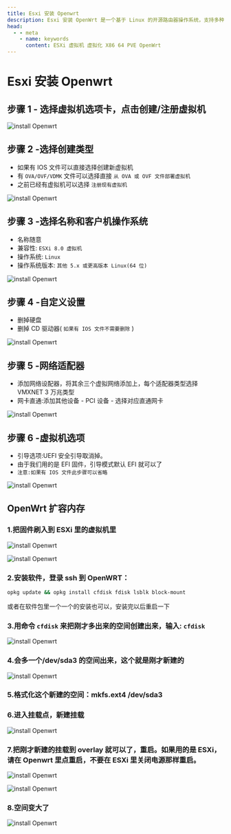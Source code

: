 ```yaml
---
title: Esxi 安装 Openwrt
description: Esxi 安装 OpenWrt 是一个基于 Linux 的开源路由器操作系统，支持多种硬件平台
head:
  - - meta
    - name: keywords
      content: ESXi 虚拟机 虚拟化 X86 64 PVE OpenWrt
---
```


# Esxi 安装 Openwrt

## 步骤 1 - 选择虚拟机选项卡，点击创建/注册虚拟机

![install Openwrt](https://i.theojs.cn/docs/20230927203810.webp '创建/注册虚拟机')

## 步骤 2 -选择创建类型

- 如果有 IOS 文件可以直接选择创建新虚拟机
- 有 `OVA/OVF/VDMK` 文件可以选择直接 `从 OVA 或 OVF 文件部署虚拟机`
- 之前已经有虚拟机可以选择 `注册现有虚拟机`

![install Openwrt](https://i.theojs.cn/docs/20230927203845.webp '选择创建类型')

## 步骤 3 -选择名称和客户机操作系统

- 名称随意
- 兼容性: `ESXi 8.0 虚拟机`
- 操作系统: `Linux`
- 操作系统版本: `其他 5.x 或更高版本 Linux(64 位)`

![install Openwrt](https://i.theojs.cn/docs/20230927203850.webp '选择名称和客户机操作系统')

## 步骤 4 -自定义设置

- 删掉硬盘
- 删掉 CD 驱动器( `如果有 IOS 文件不需要删除` )

![install Openwrt](https://i.theojs.cn/docs/20230927203939.webp '自定义设置')

## 步骤 5 -网络适配器

- 添加网络设配器，将其余三个虚拟网络添加上，每个适配器类型选择 VMXNET 3 万兆类型
- 网卡直通:添加其他设备 - PCI 设备 - 选择对应直通网卡

![install Openwrt](https://i.theojs.cn/docs/20230927204000.webp '网络适配器')

## 步骤 6 -虚拟机选项

- 引导选项:UEFI 安全引导取消掉。
- 由于我们用的是 EFI 固件，引导模式默认 EFI 就可以了
- `注意:如果有 IOS 文件此步骤可以省略`

![install Openwrt](https://i.theojs.cn/docs/20230927204017.webp '虚拟机选项')

## OpenWrt 扩容内存

### 1.把固件刷入到 ESXi 里的虚拟机里

![install Openwrt](https://i.theojs.cn/docs/2022112001.webp '可以看到，只有 120.5MB，确实太小了，这个时候，不要启动 OpenWRT')

![install Openwrt](https://i.theojs.cn/docs/2022112002.webp '直接在硬盘那里，改容量大小，自己想改多少都行，然后保存，启动 OpenWRT')

### 2.安装软件，登录 ssh 到 OpenWRT：

```bash
opkg update && opkg install cfdisk fdisk lsblk block-mount
```

或者在软件包里一个一个的安装也可以，安装完以后重启一下

### 3.用命令 `cfdisk` 来把刚才多出来的空间创建出来，输入: `cfdisk`

![install Openwrt](https://i.theojs.cn/docs/2022112003.webp '界面中绿色的 Free Space，用键盘上下`选中，回车，新建，写入，退出`。')

### 4.会多一个/dev/sda3 的空间出来，这个就是刚才新建的

![install Openwrt](https://i.theojs.cn/docs/2022112004.webp 'OpenWrt 扩容内存')

### 5.格式化这个新建的空间：mkfs.ext4 /dev/sda3

### 6.进入挂载点，新建挂载

![install Openwrt](https://i.theojs.cn/docs/2022112005.webp 'OpenWrt 扩容内存')

### 7.把刚才新建的挂载到 overlay 就可以了，重启。如果用的是 ESXi，请在 Openwrt 里点重启，不要在 ESXi 里关闭电源那样重启。

![install Openwrt](https://i.theojs.cn/docs/2022112030.webp 'OpenWrt 扩容内存')

![install Openwrt](https://i.theojs.cn/docs/2022112006.webp 'OpenWrt 扩容内存')

### 8.空间变大了

![install Openwrt](https://i.theojs.cn/docs/2022112007.webp 'OpenWrt 扩容内存')
